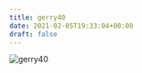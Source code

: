 ```yaml
---
title: gerry40
date: 2021-02-05T19:33:04+00:00
draft: false
---
```


![gerry40](/images/2012%20G+S_Hausparty.JPG)

